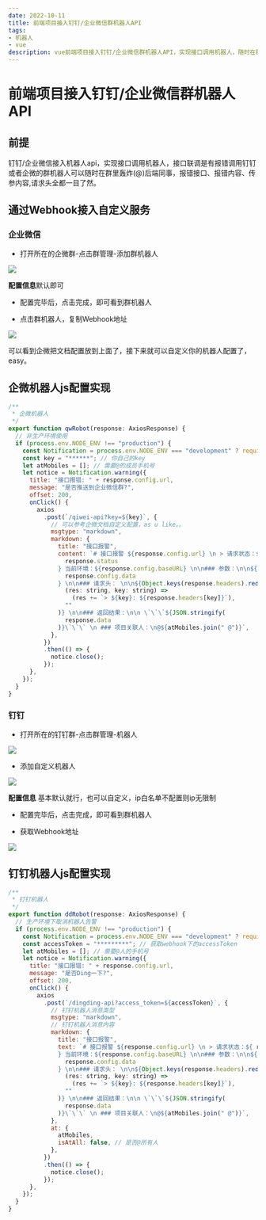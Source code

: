 ```yaml
---
date: 2022-10-11
title: 前端项目接入钉钉/企业微信群机器人API
tags:
- 机器人
- vue
description: vue前端项目接入钉钉/企业微信群机器人API，实现接口调用机器人，随时在群里通知后端同事接口报错了
---
```


# **前端项目接入钉钉/企业微信群机器人API**

## **前提**

钉钉/企业微信接入机器人api，实现接口调用机器人，接口联调是有报错调用钉钉或者企微的群机器人可以随时在群里轰炸(@)后端同事，报错接口、报错内容、传参内容,请求头全都一目了然。

## **通过Webhook接入自定义服务**

### **企业微信**

* 打开所在的企微群-点击群管理-添加群机器人

<a data-fancybox="gallery" href="https://ice.frostsky.com/2023/08/23/7c9cf3f4e06b1802363e8c49c65dadb4.png" data-caption="企微群机器人">
    <img src="https://ice.frostsky.com/2023/08/23/7c9cf3f4e06b1802363e8c49c65dadb4.png"/>
</a>

**配置信息**默认即可

* 配置完毕后，点击完成，即可看到群机器人

* 点击群机器人，复制Webhook地址

<a data-fancybox="gallery" href="https://ice.frostsky.com/2023/08/23/8283a74beb8fce92b7431b693961f7cd.png" data-caption="自定义企微机器人">
    <img src="https://ice.frostsky.com/2023/08/23/8283a74beb8fce92b7431b693961f7cd.png"/>
</a>

可以看到企微把文档配置放到上面了，接下来就可以自定义你的机器人配置了，easy。

## **企微机器人js配置实现**

```javascript
/**
 * 企微机器人
 */
export function qwRobot(response: AxiosResponse) {
  // 非生产环境使用
  if (process.env.NODE_ENV !== "production") {
    const Notification = process.env.NODE_ENV === "development" ? require("element-ui").Notification : window.ELEMENT.Notification;
    const key = "******"; // 你自己的key
    let atMobiles = []; // 需要@的成员手机号
    let notice = Notification.warning({
      title: "接口报错: " + response.config.url,
      message: "是否推送到企业微信群?",
      offset: 200,
      onClick() {
        axios
          .post(`/qiwei-api?key=${key}`, {
            // 可以参考企微文档自定义配置，as u like。。
            msgtype: "markdown",
            markdown: {
              title: "接口报警",
              content: `# 接口报警 ${response.config.url} \n > 请求状态：${
                response.status
              } 当前环境：${response.config.baseURL} \n\n### 参数：\n\n${
                response.config.data
              } \n\n### 请求头： \n\n${Object.keys(response.headers).reduce(
                (res: string, key: string) =>
                  (res += `> ${key}: ${response.headers[key]}`),
                ""
              )} \n\n### 返回结果：\n\n \`\`\`${JSON.stringify(
                response.data
              )}\`\`\` \n ### 项目关联人：\n@${atMobiles.join(" @")}`,
            },
          })
          .then(() => {
            notice.close();
          });
      },
    });
  }
}
```

### **钉钉**

* 打开所在的钉钉群-点击群管理-机器人

<a data-fancybox="gallery" href="https://ice.frostsky.com/2023/08/23/eafe49a3be74f1c338c1e2f01e0e1f64.png" data-caption="群机器人">
    <img src="https://ice.frostsky.com/2023/08/23/eafe49a3be74f1c338c1e2f01e0e1f64.png"/>
</a>

* 添加自定义机器人

<a data-fancybox="gallery" href="https://ice.frostsky.com/2023/08/23/9d2096bb5288ff06e0885afc91a7e5cc.png" data-caption="自定义钉钉机器人">
    <img src="https://ice.frostsky.com/2023/08/23/9d2096bb5288ff06e0885afc91a7e5cc.png"/>
</a>

**配置信息** 基本默认就行，也可以自定义，ip白名单不配置则ip无限制

* 配置完毕后，点击完成，即可看到群机器人

* 获取Webhook地址

<a data-fancybox="gallery" href="https://ice.frostsky.com/2023/08/23/148c231f610ed5a68f1106a7b5e5d7dd.png" data-caption="获取钉钉Webhook">
    <img src="https://ice.frostsky.com/2023/08/23/148c231f610ed5a68f1106a7b5e5d7dd.png"/>
</a>

## **钉钉机器人js配置实现**

```javascript
/**
 * 钉钉机器人
 */
export function ddRobot(response: AxiosResponse) {
  // 生产环境下取消机器人告警
  if (process.env.NODE_ENV !== "production") {
    const Notification = process.env.NODE_ENV === "development" ? require("element-ui").Notification : window.ELEMENT.Notification;
    const accessToken = "*********"; // 获取webhook下的accessToken
    let atMobiles = []; // 需要@人的手机号
    let notice = Notification.warning({
      title: "接口报错: " + response.config.url,
      message: "是否Ding一下?",
      offset: 200,
      onClick() {
        axios
          .post(`/dingding-api?access_token=${accessToken}`, {
            // 钉钉机器人消息类型
            msgtype: "markdown",
            // 钉钉机器人消息内容
            markdown: {
              title: "接口报警",
              text: `# 接口报警 ${response.config.url} \n > 请求状态：${ response.status
              } 当前环境：${response.config.baseURL} \n\n### 参数：\n\n${
                response.config.data
              } \n\n### 请求头： \n\n${Object.keys(response.headers).reduce(
                (res: string, key: string) =>
                  (res += `> ${key}: ${response.headers[key]}`),
                ""
              )} \n\n### 返回结果：\n\n \`\`\`${JSON.stringify(
                response.data
              )}\`\`\` \n ### 项目关联人：\n@${atMobiles.join(" @")}`,
            },
            at: {
              atMobiles,
              isAtAll: false, // 是否@所有人
            },
          })
          .then(() => {
            notice.close();
          });
      },
    });
  }
}
```

<Fancybox />
<Comment />
